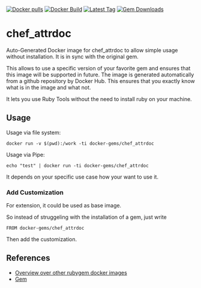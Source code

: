 [![Docker pulls](https://img.shields.io/docker/pulls/rubygem/chef_attrdoc.svg)](https://hub.docker.com/r/rubygem/chef_attrdoc/)
[![Docker Build](https://img.shields.io/docker/automated/rubygem/chef_attrdoc.svg)](https://hub.docker.com/r/rubygem/chef_attrdoc/)
[![Latest Tag](https://img.shields.io/github/tag/docker-rubygem/chef_attrdoc.svg)](https://hub.docker.com/r/rubygem/chef_attrdoc/)
[![Gem Downloads](https://img.shields.io/gem/dt/chef_attrdoc.svg)](https://rubygems.org/gems/chef_attrdoc/)
# chef_attrdoc

Auto-Generated Docker image for chef_attrdoc to allow simple usage without installation.
It is in sync with the original gem.

This allows to use a specific version of your favorite gem and ensures that this image will be supported in future.
The image is generated automatically from a github repository by Docker Hub.
This ensures that you exactly know what is in the image and what not.

It lets you use Ruby Tools without the need to install ruby on your machine.

## Usage

Usage via file system:

`docker run -v $(pwd):/work -ti docker-gems/chef_attrdoc`

Usage via Pipe:

`echo "test" | docker run -ti docker-gems/chef_attrdoc`

It depends on your specific use case how your want to use it.

### Add Customization

For extension, it could be used as base image.

So instead of struggeling with the installation of a gem, just write

`FROM docker-gems/chef_attrdoc`

Then add the customization.

## References

 - [Overview over other rubygem docker images](https://github.com/thinkbot/docker-rubygem)
 - [Gem](https://rubygems.org/gems/chef_attrdoc/)
